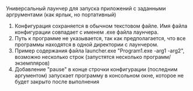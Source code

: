 Универсальный лаунчер для запуска приложений с заданными аргрументами (как ярлык, но портативный)
1. Конфигурация сохраняется в обычном текстовом файле. Имя файла конфигурации совпадает с именем .exe файла лаунчера.
2. Путь к программе не указывается, так как предполагается, что все программы находятся в одной директории с лаунчером.
3. Пример содержания файла launcher.exe "Program1.exe -arg1 -arg2", возможно несколько строк (запустятся несколько программ/экземпляров)
4. Добавление "pause" в конце строчки конфигурации (последним аргументом) запускает программу в консольном окне, которое не будет закрыто после выполнения
